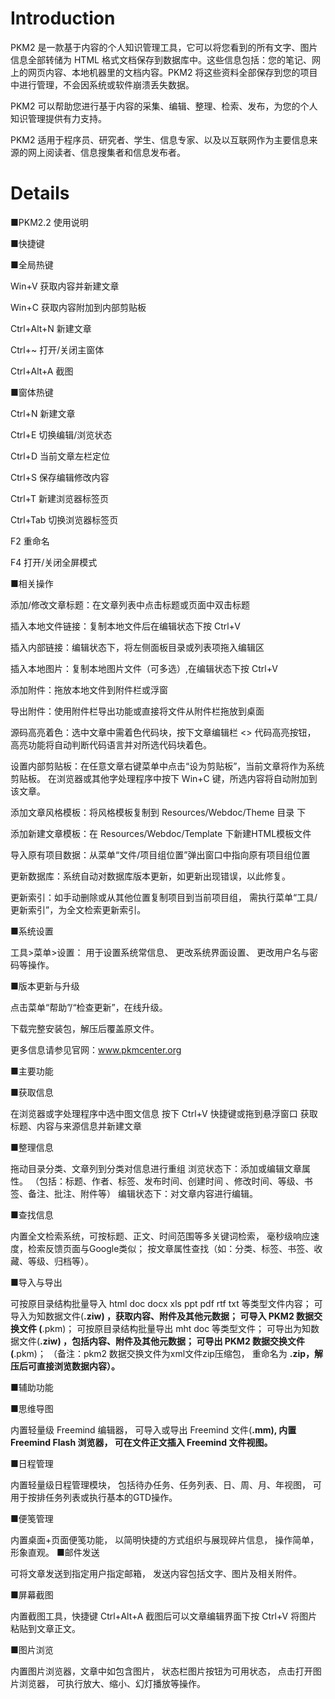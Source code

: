 # Introduction #

PKM2 是一款基于内容的个人知识管理工具，它可以将您看到的所有文字、图片信息全部转储为 HTML 格式文档保存到数据库中。这些信息包括：您的笔记、网上的网页内容、本地机器里的文档内容。PKM2 将这些资料全部保存到您的项目中进行管理，不会因系统或软件崩溃丢失数据。

PKM2 可以帮助您进行基于内容的采集、编辑、整理、检索、发布，为您的个人知识管理提供有力支持。

PKM2 适用于程序员、研究者、学生、信息专家、以及以互联网作为主要信息来源的网上阅读者、信息搜集者和信息发布者。



# Details #

■PKM2.2 使用说明

■快捷键

■全局热键

Win+V 获取内容并新建文章

Win+C 获取内容附加到内部剪贴板

Ctrl+Alt+N 新建文章

Ctrl+~ 打开/关闭主窗体

Ctrl+Alt+A 截图

■窗体热键

Ctrl+N 新建文章

Ctrl+E 切换编辑/浏览状态

Ctrl+D 当前文章左栏定位

Ctrl+S 保存编辑修改内容

Ctrl+T 新建浏览器标签页

Ctrl+Tab 切换浏览器标签页

F2 重命名

F4 打开/关闭全屏模式

■相关操作

添加/修改文章标题：在文章列表中点击标题或页面中双击标题

插入本地文件链接：复制本地文件后在编辑状态下按 Ctrl+V

插入内部链接：编辑状态下，将左侧面板目录或列表项拖入编辑区

插入本地图片：复制本地图片文件（可多选）,在编辑状态下按 Ctrl+V

添加附件：拖放本地文件到附件栏或浮窗

导出附件：使用附件栏导出功能或直接将文件从附件栏拖放到桌面

源码高亮着色：选中文章中需着色代码块，按下文章编辑栏 <> 代码高亮按钮， 高亮功能将自动判断代码语言并对所选代码块着色。

设置内部剪贴板：在任意文章右键菜单中点击“设为剪贴板”，当前文章将作为系统剪贴板。 在浏览器或其他字处理程序中按下 Win+C 键，所选内容将自动附加到该文章。

添加文章风格模板：将风格模板复制到 Resources/Webdoc/Theme 目录 下

添加新建文章模板：在 Resources/Webdoc/Template 下新建HTML模板文件

导入原有项目数据：从菜单“文件/项目组位置”弹出窗口中指向原有项目组位置

更新数据库：系统自动对数据库版本更新，如更新出现错误，以此修复。

更新索引：如手动删除或从其他位置复制项目到当前项目组， 需执行菜单“工具/更新索引”，为全文检索更新索引。

■系统设置

工具>菜单>设置： 用于设置系统常信息、 更改系统界面设置、 更改用户名与密码等操作。

■版本更新与升级

点击菜单“帮助”/“检查更新”，在线升级。

下载完整安装包，解压后覆盖原文件。

更多信息请参见官网：www.pkmcenter.org

■主要功能

■获取信息

在浏览器或字处理程序中选中图文信息 按下 Ctrl+V 快捷键或拖到悬浮窗口 获取标题、内容与来源信息并新建文章

■整理信息

拖动目录分类、文章列到分类对信息进行重组 浏览状态下：添加或编辑文章属性。 （包括：标题、作者、标签、发布时间、创建时间 、修改时间、等级、书签、备注、批注、附件等） 编辑状态下：对文章内容进行编辑。

■查找信息

内置全文检索系统，可按标题、正文、时间范围等多关键词检索， 毫秒级响应速度，检索反馈页面与Google类似； 按文章属性查找（如：分类、标签、书签、收藏、等级、归档等）。

■导入与导出

可按原目录结构批量导入 html doc docx xls ppt pdf rtf txt 等类型文件内容； 可导入为知数据文件(**.ziw) ，获取内容、附件及其他元数据； 可导入 PKM2 数据交换文件 (**.pkm)； 可按原目录结构批量导出 mht doc 等类型文件； 可导出为知数据文件(**.ziw) ，包括内容、附件及其他元数据； 可导出 PKM2 数据交换文件 (**.pkm)； （备注：pkm2 数据交换文件为xml文件zip压缩包， 重命名为 **.zip，解压后可直接浏览数据内容）。**

■辅助功能

■思维导图

内置轻量级 Freemind 编辑器， 可导入或导出 Freemind 文件(**.mm), 内置 Freemind Flash 浏览器， 可在文件正文插入 Freemind 文件视图。**

■日程管理

内置轻量级日程管理模块， 包括待办任务、任务列表、日、周、月、年视图， 可用于按排任务列表或执行基本的GTD操作。

■便笺管理

内置桌面+页面便笺功能， 以简明快捷的方式组织与展现碎片信息， 操作简单，形象直观。
■邮件发送

可将文章发送到指定用户指定邮箱， 发送内容包括文字、图片及相关附件。

■屏幕截图

内置截图工具，快捷键 Ctrl+Alt+A 截图后可以文章编辑界面下按 Ctrl+V 将图片粘贴到文章正文。

■图片浏览

内置图片浏览器，文章中如包含图片， 状态栏图片按钮为可用状态， 点击打开图片浏览器， 可执行放大、缩小、幻灯播放等操作。